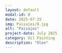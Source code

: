 ```yaml
---
layout: default
modal-id: 8
date: 2025-07-25
img: Paisajes/8.jpg
alt: "Paisajes"
project-date: July 2025
category: Oil Painting
description: "Oleo"
---
```

